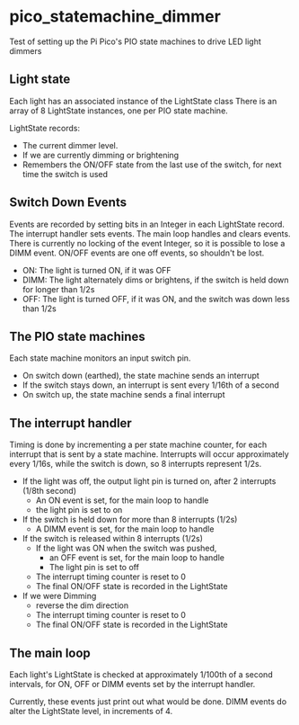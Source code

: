# pico_statemachine_dimmer

Test of setting up the Pi Pico's PIO state machines to drive LED light dimmers

## Light state
Each light has an associated instance of the LightState class
There is an array of 8 LightState instances, one per PIO state machine.

LightState records:
* The current dimmer level.
* If we are currently dimming or brightening
* Remembers the ON/OFF state from the last use of the switch, for next time the switch is used

## Switch Down Events
Events are recorded by setting bits in an Integer in each LightState record. The interrupt handler sets events. The main loop handles and clears events. There is currently no locking of the event Integer, so it is possible to lose a DIMM event. ON/OFF events are one off events, so shouldn't be lost.
* ON: The light is turned ON, if it was OFF
* DIMM: The light alternately dims or brightens, if the switch is held down for longer than 1/2s
* OFF: The light is turned OFF, if it was ON, and the switch was down less than 1/2s

## The PIO state machines
Each state machine monitors an input switch pin.
* On switch down (earthed), the state machine sends an interrupt
* If the switch stays down, an interrupt is sent every 1/16th of a second
* On switch up, the state machine sends a final interrupt

## The interrupt handler
Timing is done by incrementing a per state machine counter, for each interrupt that is sent by a state machine.
Interrupts will occur approximately every 1/16s, while the switch is down, so 8 interrupts represent 1/2s.

* If the light was off, the output light pin is turned on, after 2 interrupts (1/8th second)
  * An ON event is set, for the main loop to handle
  * the light pin is set to on
* If the switch is held down for more than 8 interrupts (1/2s)
  * A DIMM event is set, for the main loop to handle
* If the switch is released within 8 interrupts (1/2s)
  * If the light was ON when the switch was pushed,
    * an OFF event is set, for the main loop to handle
    * The light pin is set to off
  * The interrupt timing counter is reset to 0
  * The final ON/OFF state is recorded in the LightState
* If we were Dimming
  * reverse the dim direction
  * The interrupt timing counter is reset to 0
  * The final ON/OFF state is recorded in the LightState

## The main loop
Each light's LightState is checked at approximately 1/100th of a second intervals, for ON, OFF or DIMM events set by the interrupt handler.

Currently, these events just print out what would be done. DIMM events do alter the LightState level, in increments of 4.
